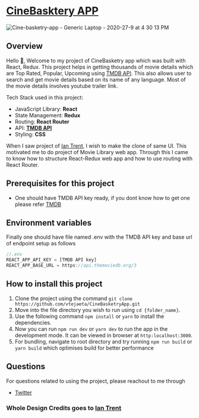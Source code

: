 # [CineBasktery APP](https://cine-basketry-app.vercel.app/browse/popular)
![Cine-basketry-app - Generic Laptop - 2020-27-9 at 4 30 13 PM](https://user-images.githubusercontent.com/65386350/94363616-0830f580-00e1-11eb-9ffb-9dffcd9239e9.jpg)

## Overview
Hello 👋, Welcome to my project of CineBasketry app which was built with React, Redux. This project helps in getting thousands of movie details which are Top Rated, Popular, Upcoming using [TMDB API](https://developers.themoviedb.org/3/getting-started/introduction). This also allows user to search and get movie details based on its name of any language. Most of the movie details involves youtube trailer link.

Tech Stack used in this project:
- JavaScript Library: **React**
- State Management: **Redux**
- Routing: **React Router**
- API: [**TMDB API**](https://developers.themoviedb.org/3/getting-started/introduction)
- Styling: **CSS**

When I saw project of [Ian Trent](https://moviac.iantrent.com/), I wish to make the clone of same UI. This motivated me to do project of Movie Library web app. Through this I came to know how to structure React-Redux web app and how to use routing with React Router.

## Prerequisites for this project
- One should have TMDB API key ready, if you dont know how to get one please refer [TMDB](https://www.themoviedb.org/documentation/api)
 
## Environment variables
Finally one should have file named .env with the TMDB API key and base url of endpoint setup as follows
```js
//.env
REACT_APP_API_KEY = [TMDB API key]
REACT_APP_BASE_URL = https://api.themoviedb.org/3
```
## How to install this project
1. Clone the project using the command `git clone https://github.com/vtejaeta/CineBasketryApp.git`
2. Move into the file directory you wish to run using `cd {folder_name}`.
3. Use the following command `npm install` or `yarn` to install the dependencies.
4. Now you can run `npm run dev` or `yarn dev` to run the app in the development mode. It can be viewed in browser at `http:localhost:3000`.
6. For bundling, navigate to root directory and try running `npm run build` or `yarn build` which optimises build for better performance

## Questions

For questions related to using the project, please reachout to me through

- [Twitter](https://twitter.com/vtejaeta9493)

### Whole Design Credits goes to [Ian Trent](https://moviac.iantrent.com/)
